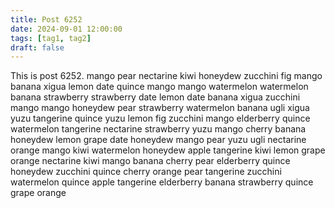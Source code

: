 ```yaml
---
title: Post 6252
date: 2024-09-01 12:00:00
tags: [tag1, tag2]
draft: false
---
```

This is post 6252.
mango
pear
nectarine
kiwi
honeydew
zucchini
fig
mango
banana
xigua
lemon
date
quince
mango
mango
watermelon
watermelon
banana
strawberry
strawberry
date
lemon
date
banana
xigua
zucchini
mango
mango
honeydew
pear
strawberry
watermelon
banana
ugli
xigua
yuzu
tangerine
quince
yuzu
lemon
fig
zucchini
mango
elderberry
quince
watermelon
tangerine
nectarine
strawberry
yuzu
mango
cherry
banana
honeydew
lemon
grape
date
honeydew
mango
pear
yuzu
ugli
nectarine
orange
mango
kiwi
watermelon
honeydew
apple
tangerine
kiwi
lemon
grape
orange
nectarine
kiwi
mango
banana
cherry
pear
elderberry
quince
honeydew
zucchini
quince
cherry
orange
pear
tangerine
zucchini
watermelon
quince
apple
tangerine
elderberry
banana
strawberry
quince
grape
orange
